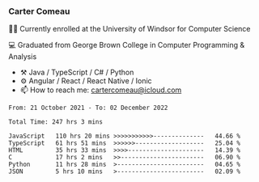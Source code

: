 ### Carter Comeau

🙋‍♂️ Currently enrolled at the University of Windsor for Computer Science

💻 Graduated from George Brown College in Computer Programming & Analysis

- ⚒️ Java / TypeScript / C# / Python
- ⚙️ Angular / React / React Native / Ionic
- 📫 How to reach me: cartercomeau@icloud.com

<!--START_SECTION:waka-->

```text
From: 21 October 2021 - To: 02 December 2022

Total Time: 247 hrs 3 mins

JavaScript   110 hrs 20 mins >>>>>>>>>>>--------------   44.66 %
TypeScript   61 hrs 51 mins  >>>>>>-------------------   25.04 %
HTML         35 hrs 33 mins  >>>>---------------------   14.39 %
C            17 hrs 2 mins   >>-----------------------   06.90 %
Python       11 hrs 28 mins  >------------------------   04.65 %
JSON         5 hrs 10 mins   >------------------------   02.09 %
```

<!--END_SECTION:waka-->
